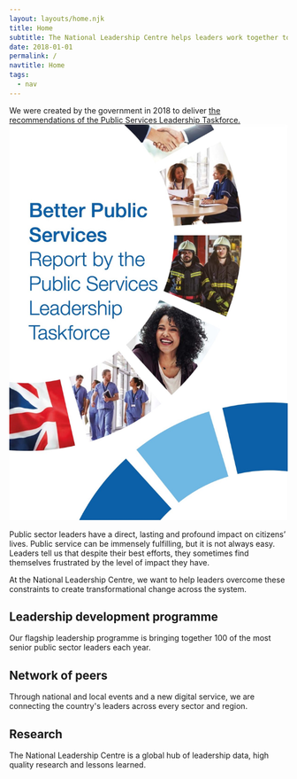 ```yaml
---
layout: layouts/home.njk
title: Home
subtitle: The National Leadership Centre helps leaders work together to improve public services.
date: 2018-01-01
permalink: /
navtitle: Home
tags:
  - nav
---
```


<p class="taskforce-report">
We were created by the government in 2018 to deliver <a href="https://www.gov.uk/government/publications/national-leadership-centre" target="_blank"> the recommendations of the Public Services Leadership Taskforce.</a>
  <a href="https://www.gov.uk/government/publications/national-leadership-centre" class="taskforce-report__image" target="_blank">
    <img src="/static/img/taskforce-report.jpg" alt="Taskforce report" />
  </a>
</p>

Public sector leaders have a direct, lasting and profound impact on citizens’ lives. Public service can be immensely fulfilling, but it is not always easy. Leaders tell us that despite their best efforts, they sometimes find themselves frustrated by the level of impact they have.

<p class="gradient-text">
At the National Leadership Centre, we want to help leaders overcome these constraints to create transformational change across the system.
</p>

## Leadership development programme
Our flagship leadership programme is bringing together 100 of the most senior public sector leaders each year.

<div class="alternate-text">
<h2>Network of peers</h2>
<p>Through national and local events and a new digital service, we are connecting the country's leaders across every sector and region.</p>
</div>

## Research 
The National Leadership Centre is a global hub of leadership data, high quality research and lessons learned.
